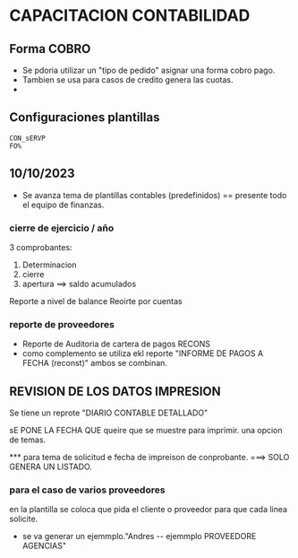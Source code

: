 
# CAPACITACION CONTABILIDAD
## Forma COBRO
* Se pdoria utilizar un "tipo de pedido" asignar una forma cobro pago.
* Tambien se usa para casos de credito genera las cuotas.
* 

## Configuraciones plantillas
    CON_sERVP
    FO%

## 10/10/2023
* Se avanza tema de plantillas contables (predefinidos) == presente todo el equipo de finanzas.

### cierre de ejercicio / año 
3 comprobantes:
1. Determinacion
2. cierre
3. apertura  ==> saldo acumulados

Reporte a nivel de balance 
Reoirte por cuentas
### reporte de proveedores
* Reporte de Auditoria de cartera de pagos RECONS
* como complemento se utiliza ekl reporte "INFORME DE PAGOS A FECHA (reconst)"
ambos se combinan.


## REVISION DE LOS DATOS IMPRESION
Se tiene un reprote "DIARIO CONTABLE DETALLADO"

sE PONE LA FECHA QUE queire que se muestre para imprimir.
una opcion de temas.

*** para tema de solicitud e fecha de impreison de conprobante. ===> SOLO GENERA UN LISTADO.

### para el caso de varios proveedores
en la plantilla se coloca que pida el cliente o proveedor para que cada linea solicite.
* se va generar un ejemmplo."Andres -- ejemmplo PROVEEDORE AGENCIAS"
